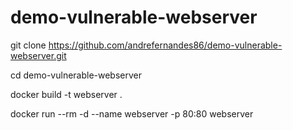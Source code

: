 # demo-vulnerable-webserver

git clone https://github.com/andrefernandes86/demo-vulnerable-webserver.git

cd demo-vulnerable-webserver

docker build -t webserver .

docker run --rm -d --name webserver -p 80:80 webserver
